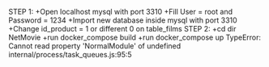 STEP 1:
    +Open localhost mysql with port 3310
    +Fill User = root and Password = 1234
    +Import new database inside mysql with port 3310
    +Change id_product = 1 or different 0 on table_films
STEP 2:
    +cd dir NetMovie
    +run docker_compose build
    +run docker_compose up
TypeError: Cannot read property 'NormalModule' of undefined internal/process/task_queues.js:95:5



